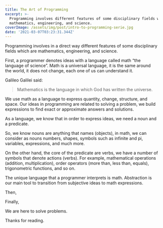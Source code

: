 ```yaml
---
title: The Art of Programming
excerpt: >-
  Programming involves different features of some disciplinary fields which are
  mathematics, engineering, and science.
coverImage: /assets/img/post/intro-to-programming-serie.jpg
date: '2021-03-07T03:23:31.344Z'
---
```


Programming involves in a direct way different features of some disciplinary fields which are mathematics, engineering, and science.

First, a programmer denotes ideas with a language called math “the language of science”. Math is a universal language, it is the same around the world, it does not change, each one of us can understand it.

Galileo Galilei said:

> Mathematics is the language in which God has written the universe.

We use math as a language to express quantity, change, structure, and space. Our ideas in programming are related to solving a problem, we build expressions to find exact or approximate answers and solutions.

As a language, we know that in order to express ideas, we need a noun and a predicate.

So, we know nouns are anything that names (objects), in math, we can consider as nouns numbers, shapes, symbols such as infinite and pi, variables, expressions, and much more.

On the other hand, the core of the predicate are verbs, we have a number of symbols that denote actions (verbs). For example, mathematical operations (addition, multiplication), order operators (more than, less than, equals), trigonometric functions, and so on.

The unique language that a programmer interprets is math. Abstraction is our main tool to transition from subjective ideas to math expressions.

Then,

Finally,

We are here to solve problems.

Thanks for reading.
